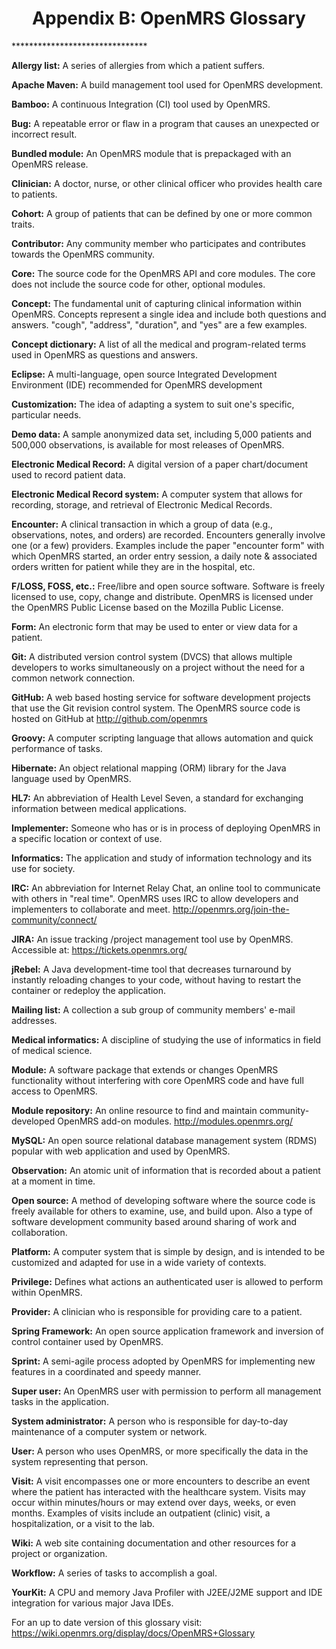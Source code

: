 <center><h1>Appendix B: OpenMRS Glossary</h1></center>
*******************************

**Allergy list:** A series of allergies from which a patient suffers.

**Apache Maven:** A build management tool used for OpenMRS development.

**Bamboo:** A continuous Integration (CI) tool used by OpenMRS.

**Bug:** A repeatable error or flaw in a program that causes an unexpected or incorrect result. 

**Bundled module:** An OpenMRS module that is prepackaged with an OpenMRS release.

**Clinician:** A doctor, nurse, or other clinical officer who provides health care to patients.

**Cohort:** A group of patients that can be defined by one or more common traits.

**Contributor:** Any community member who participates and contributes towards the OpenMRS community. 

**Core:** The source code for the OpenMRS API and core modules. The core does not include the source code for other, optional modules.

**Concept:** The fundamental unit of capturing clinical information within OpenMRS. Concepts represent a single idea and include both questions and answers. "cough", "address", "duration", and "yes" are a few examples.

**Concept dictionary:** A list of all the medical and program-related terms used in OpenMRS as questions and answers.

**Eclipse:** A multi-language, open source Integrated Development Environment (IDE) recommended for OpenMRS development 

**Customization:** The idea of adapting a system to suit one's specific, particular needs.

**Demo data:** A sample anonymized data set, including 5,000 patients and 500,000 observations, is available for most releases of OpenMRS.

**Electronic Medical Record:** A digital version of a paper chart/document used to record patient data.

**Electronic Medical Record system:** A computer system that allows for recording, storage, and retrieval of Electronic Medical Records.

**Encounter:** A clinical transaction in which a group of data (e.g., observations, notes, and orders) are recorded. Encounters generally involve one (or a few) providers. Examples include the paper "encounter form" with which OpenMRS started, an order entry session, a daily note &amp; associated orders written for patient while they are in the hospital, etc.

**F/LOSS, FOSS, etc.:** Free/libre and open source software. Software is freely licensed to use, copy, change and distribute. OpenMRS is licensed under the OpenMRS Public License based on the Mozilla Public License. 

**Form:** An electronic form that may be used to enter or view data for a patient.

**Git:** A distributed version control system (DVCS) that allows multiple developers to works simultaneously on a project without the need for a common network connection. 

**GitHub:** A web based hosting service for software development projects that use the Git revision control system. The OpenMRS source code is hosted on GitHub at http://github.com/openmrs

**Groovy:** A computer scripting language that allows automation and quick performance of tasks.

**Hibernate:** An object relational mapping (ORM) library for the Java language used by OpenMRS.

**HL7:** An abbreviation of Health Level Seven, a standard for exchanging information between medical applications.

**Implementer:** Someone who has or is in process of deploying OpenMRS in a specific location or context of use.

**Informatics:** The application and study of information technology and its use for society.

**IRC:** An abbreviation for Internet Relay Chat, an online tool to communicate with others in "real time". OpenMRS uses IRC to allow developers and implementers to collaborate and meet. http://openmrs.org/join-the-community/connect/

**JIRA:** An issue tracking /project management tool use by OpenMRS. Accessible at: https://tickets.openmrs.org/

**jRebel:** A Java development-time tool that decreases turnaround by instantly reloading changes to your code, without having to restart the container or redeploy the application. 

**Mailing list:** A collection a sub group of community members' e-mail addresses.

**Medical informatics:** A discipline of studying the use of informatics in field of medical science.

**Module:** A software package that extends or changes OpenMRS functionality without interfering with core OpenMRS code and have full access to OpenMRS.

**Module repository:** An online resource to find and maintain community-developed OpenMRS add-on modules. http://modules.openmrs.org/

**MySQL:** An open source relational database management system (RDMS) popular with web application and used by OpenMRS. 

**Observation:** An atomic unit of information that is recorded about a patient at a moment in time.

**Open source:** A method of developing software where the source code is freely available for others to examine, use, and build upon. Also a type of software development community based around sharing of work and collaboration.

**Platform:** A computer system that is simple by design, and is intended to be customized and adapted for use in a wide variety of contexts.

**Privilege:** Defines what actions an authenticated user is allowed to perform within OpenMRS. 

**Provider:** A clinician who is responsible for providing care to a patient.

**Spring Framework:** An open source application framework and inversion of control container used by OpenMRS.

**Sprint:** A semi-agile process adopted by OpenMRS for implementing new features in a coordinated and speedy manner.

**Super user:** An OpenMRS user with permission to perform all management tasks in the application.

**System administrator:** A person who is responsible for day-to-day maintenance of a computer system or network.

**User:** A person who uses OpenMRS, or more specifically the data in the system representing that person.

**Visit:** A visit encompasses one or more encounters to describe an event where the patient has interacted with the healthcare system. Visits may occur within minutes/hours or may extend over days, weeks, or even months. Examples of visits include an outpatient (clinic) visit, a hospitalization, or a visit to the lab. 

**Wiki:** A web site containing documentation and other resources for a project or organization.

**Workflow:** A series of tasks to accomplish a goal.

**YourKit:** A CPU and memory Java Profiler with J2EE/J2ME support and IDE integration for various major Java IDEs.

For an up to date version of this glossary visit: https://wiki.openmrs.org/display/docs/OpenMRS+Glossary 